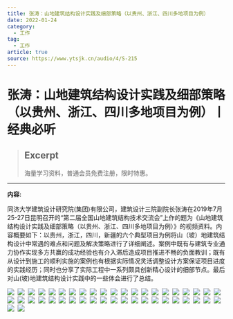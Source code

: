 ```yaml
---
title: 张涛：山地建筑结构设计实践及细部策略（以贵州、浙江、四川多地项目为例）
date: 2022-01-24
category:
  - 工作
tag:
  - 工作
article: true
source: https://www.ytsjk.cn/audio/4/S-215
---
```


# 张涛：山地建筑结构设计实践及细部策略（以贵州、浙江、四川多地项目为例）丨经典必听

> ## Excerpt
> 海量学习资料，普通会员免费注册，限时特惠。

---
**内容:**

同济大学建筑设计研究院(集团)有限公司，建筑设计三院副院长张涛在2019年7月25-27日昆明召开的“第二届全国山地建筑结构技术交流会”上作的题为《山地建筑结构设计实践及细部策略（以贵州、浙江、四川多地项目为例）》的视频资料。内容概要如下：以贵州，浙江，四川，新疆的六个典型项目为例将山（坡）地建筑结构设计中常遇的难点和问题及解决策略进行了详细阐述。案例中既有与建筑专业通力协作实现多方共赢的成功经验也有介入滞后造成项目推进不畅的负面教训；既有从设计到施工的顺利实施的案例也有根据实际情况灵活调整设计方案保证项目进度的实践经历；同时也分享了实际工程中一系列颇具创新精心设计的细部节点。最后对山(坡)地建筑结构设计实践中的一些体会进行了总结。

![](./%E5%BC%A0%E6%B6%9B%EF%BC%9A%E5%B1%B1%E5%9C%B0%E5%BB%BA%E7%AD%91%E7%BB%93%E6%9E%84%E8%AE%BE%E8%AE%A1%E5%AE%9E%E8%B7%B5%E5%8F%8A%E7%BB%86%E9%83%A8%E7%AD%96%E7%95%A5%EF%BC%88%E4%BB%A5%E8%B4%B5%E5%B7%9E%E3%80%81%E6%B5%99%E6%B1%9F%E3%80%81%E5%9B%9B%E5%B7%9D%E5%A4%9A%E5%9C%B0%E9%A1%B9%E7%9B%AE%E4%B8%BA%E4%BE%8B%EF%BC%89%E4%B8%A8%E7%BB%8F%E5%85%B8%E5%BF%85%E5%90%AC.assets/20200211153044694.jpg)  ![](./%E5%BC%A0%E6%B6%9B%EF%BC%9A%E5%B1%B1%E5%9C%B0%E5%BB%BA%E7%AD%91%E7%BB%93%E6%9E%84%E8%AE%BE%E8%AE%A1%E5%AE%9E%E8%B7%B5%E5%8F%8A%E7%BB%86%E9%83%A8%E7%AD%96%E7%95%A5%EF%BC%88%E4%BB%A5%E8%B4%B5%E5%B7%9E%E3%80%81%E6%B5%99%E6%B1%9F%E3%80%81%E5%9B%9B%E5%B7%9D%E5%A4%9A%E5%9C%B0%E9%A1%B9%E7%9B%AE%E4%B8%BA%E4%BE%8B%EF%BC%89%E4%B8%A8%E7%BB%8F%E5%85%B8%E5%BF%85%E5%90%AC.assets/20200211153044866.jpg)  ![](./%E5%BC%A0%E6%B6%9B%EF%BC%9A%E5%B1%B1%E5%9C%B0%E5%BB%BA%E7%AD%91%E7%BB%93%E6%9E%84%E8%AE%BE%E8%AE%A1%E5%AE%9E%E8%B7%B5%E5%8F%8A%E7%BB%86%E9%83%A8%E7%AD%96%E7%95%A5%EF%BC%88%E4%BB%A5%E8%B4%B5%E5%B7%9E%E3%80%81%E6%B5%99%E6%B1%9F%E3%80%81%E5%9B%9B%E5%B7%9D%E5%A4%9A%E5%9C%B0%E9%A1%B9%E7%9B%AE%E4%B8%BA%E4%BE%8B%EF%BC%89%E4%B8%A8%E7%BB%8F%E5%85%B8%E5%BF%85%E5%90%AC.assets/20200211153045116.jpg)  ![](./%E5%BC%A0%E6%B6%9B%EF%BC%9A%E5%B1%B1%E5%9C%B0%E5%BB%BA%E7%AD%91%E7%BB%93%E6%9E%84%E8%AE%BE%E8%AE%A1%E5%AE%9E%E8%B7%B5%E5%8F%8A%E7%BB%86%E9%83%A8%E7%AD%96%E7%95%A5%EF%BC%88%E4%BB%A5%E8%B4%B5%E5%B7%9E%E3%80%81%E6%B5%99%E6%B1%9F%E3%80%81%E5%9B%9B%E5%B7%9D%E5%A4%9A%E5%9C%B0%E9%A1%B9%E7%9B%AE%E4%B8%BA%E4%BE%8B%EF%BC%89%E4%B8%A8%E7%BB%8F%E5%85%B8%E5%BF%85%E5%90%AC.assets/20200211153045350.jpg)  ![](./%E5%BC%A0%E6%B6%9B%EF%BC%9A%E5%B1%B1%E5%9C%B0%E5%BB%BA%E7%AD%91%E7%BB%93%E6%9E%84%E8%AE%BE%E8%AE%A1%E5%AE%9E%E8%B7%B5%E5%8F%8A%E7%BB%86%E9%83%A8%E7%AD%96%E7%95%A5%EF%BC%88%E4%BB%A5%E8%B4%B5%E5%B7%9E%E3%80%81%E6%B5%99%E6%B1%9F%E3%80%81%E5%9B%9B%E5%B7%9D%E5%A4%9A%E5%9C%B0%E9%A1%B9%E7%9B%AE%E4%B8%BA%E4%BE%8B%EF%BC%89%E4%B8%A8%E7%BB%8F%E5%85%B8%E5%BF%85%E5%90%AC.assets/20200211153045538.jpg)  ![](./%E5%BC%A0%E6%B6%9B%EF%BC%9A%E5%B1%B1%E5%9C%B0%E5%BB%BA%E7%AD%91%E7%BB%93%E6%9E%84%E8%AE%BE%E8%AE%A1%E5%AE%9E%E8%B7%B5%E5%8F%8A%E7%BB%86%E9%83%A8%E7%AD%96%E7%95%A5%EF%BC%88%E4%BB%A5%E8%B4%B5%E5%B7%9E%E3%80%81%E6%B5%99%E6%B1%9F%E3%80%81%E5%9B%9B%E5%B7%9D%E5%A4%9A%E5%9C%B0%E9%A1%B9%E7%9B%AE%E4%B8%BA%E4%BE%8B%EF%BC%89%E4%B8%A8%E7%BB%8F%E5%85%B8%E5%BF%85%E5%90%AC.assets/20200211153045741.jpg)  ![](./%E5%BC%A0%E6%B6%9B%EF%BC%9A%E5%B1%B1%E5%9C%B0%E5%BB%BA%E7%AD%91%E7%BB%93%E6%9E%84%E8%AE%BE%E8%AE%A1%E5%AE%9E%E8%B7%B5%E5%8F%8A%E7%BB%86%E9%83%A8%E7%AD%96%E7%95%A5%EF%BC%88%E4%BB%A5%E8%B4%B5%E5%B7%9E%E3%80%81%E6%B5%99%E6%B1%9F%E3%80%81%E5%9B%9B%E5%B7%9D%E5%A4%9A%E5%9C%B0%E9%A1%B9%E7%9B%AE%E4%B8%BA%E4%BE%8B%EF%BC%89%E4%B8%A8%E7%BB%8F%E5%85%B8%E5%BF%85%E5%90%AC.assets/20200211153045944.jpg)  ![](./%E5%BC%A0%E6%B6%9B%EF%BC%9A%E5%B1%B1%E5%9C%B0%E5%BB%BA%E7%AD%91%E7%BB%93%E6%9E%84%E8%AE%BE%E8%AE%A1%E5%AE%9E%E8%B7%B5%E5%8F%8A%E7%BB%86%E9%83%A8%E7%AD%96%E7%95%A5%EF%BC%88%E4%BB%A5%E8%B4%B5%E5%B7%9E%E3%80%81%E6%B5%99%E6%B1%9F%E3%80%81%E5%9B%9B%E5%B7%9D%E5%A4%9A%E5%9C%B0%E9%A1%B9%E7%9B%AE%E4%B8%BA%E4%BE%8B%EF%BC%89%E4%B8%A8%E7%BB%8F%E5%85%B8%E5%BF%85%E5%90%AC.assets/20200211153046131.jpg)  ![](./%E5%BC%A0%E6%B6%9B%EF%BC%9A%E5%B1%B1%E5%9C%B0%E5%BB%BA%E7%AD%91%E7%BB%93%E6%9E%84%E8%AE%BE%E8%AE%A1%E5%AE%9E%E8%B7%B5%E5%8F%8A%E7%BB%86%E9%83%A8%E7%AD%96%E7%95%A5%EF%BC%88%E4%BB%A5%E8%B4%B5%E5%B7%9E%E3%80%81%E6%B5%99%E6%B1%9F%E3%80%81%E5%9B%9B%E5%B7%9D%E5%A4%9A%E5%9C%B0%E9%A1%B9%E7%9B%AE%E4%B8%BA%E4%BE%8B%EF%BC%89%E4%B8%A8%E7%BB%8F%E5%85%B8%E5%BF%85%E5%90%AC.assets/20200211153046335.jpg)  ![](./%E5%BC%A0%E6%B6%9B%EF%BC%9A%E5%B1%B1%E5%9C%B0%E5%BB%BA%E7%AD%91%E7%BB%93%E6%9E%84%E8%AE%BE%E8%AE%A1%E5%AE%9E%E8%B7%B5%E5%8F%8A%E7%BB%86%E9%83%A8%E7%AD%96%E7%95%A5%EF%BC%88%E4%BB%A5%E8%B4%B5%E5%B7%9E%E3%80%81%E6%B5%99%E6%B1%9F%E3%80%81%E5%9B%9B%E5%B7%9D%E5%A4%9A%E5%9C%B0%E9%A1%B9%E7%9B%AE%E4%B8%BA%E4%BE%8B%EF%BC%89%E4%B8%A8%E7%BB%8F%E5%85%B8%E5%BF%85%E5%90%AC.assets/20200211153046553.jpg)  ![](./%E5%BC%A0%E6%B6%9B%EF%BC%9A%E5%B1%B1%E5%9C%B0%E5%BB%BA%E7%AD%91%E7%BB%93%E6%9E%84%E8%AE%BE%E8%AE%A1%E5%AE%9E%E8%B7%B5%E5%8F%8A%E7%BB%86%E9%83%A8%E7%AD%96%E7%95%A5%EF%BC%88%E4%BB%A5%E8%B4%B5%E5%B7%9E%E3%80%81%E6%B5%99%E6%B1%9F%E3%80%81%E5%9B%9B%E5%B7%9D%E5%A4%9A%E5%9C%B0%E9%A1%B9%E7%9B%AE%E4%B8%BA%E4%BE%8B%EF%BC%89%E4%B8%A8%E7%BB%8F%E5%85%B8%E5%BF%85%E5%90%AC.assets/20200211153046741.jpg)  ![](./%E5%BC%A0%E6%B6%9B%EF%BC%9A%E5%B1%B1%E5%9C%B0%E5%BB%BA%E7%AD%91%E7%BB%93%E6%9E%84%E8%AE%BE%E8%AE%A1%E5%AE%9E%E8%B7%B5%E5%8F%8A%E7%BB%86%E9%83%A8%E7%AD%96%E7%95%A5%EF%BC%88%E4%BB%A5%E8%B4%B5%E5%B7%9E%E3%80%81%E6%B5%99%E6%B1%9F%E3%80%81%E5%9B%9B%E5%B7%9D%E5%A4%9A%E5%9C%B0%E9%A1%B9%E7%9B%AE%E4%B8%BA%E4%BE%8B%EF%BC%89%E4%B8%A8%E7%BB%8F%E5%85%B8%E5%BF%85%E5%90%AC.assets/20200211153046975.jpg)  ![](./%E5%BC%A0%E6%B6%9B%EF%BC%9A%E5%B1%B1%E5%9C%B0%E5%BB%BA%E7%AD%91%E7%BB%93%E6%9E%84%E8%AE%BE%E8%AE%A1%E5%AE%9E%E8%B7%B5%E5%8F%8A%E7%BB%86%E9%83%A8%E7%AD%96%E7%95%A5%EF%BC%88%E4%BB%A5%E8%B4%B5%E5%B7%9E%E3%80%81%E6%B5%99%E6%B1%9F%E3%80%81%E5%9B%9B%E5%B7%9D%E5%A4%9A%E5%9C%B0%E9%A1%B9%E7%9B%AE%E4%B8%BA%E4%BE%8B%EF%BC%89%E4%B8%A8%E7%BB%8F%E5%85%B8%E5%BF%85%E5%90%AC.assets/20200211153047241.jpg)  ![](./%E5%BC%A0%E6%B6%9B%EF%BC%9A%E5%B1%B1%E5%9C%B0%E5%BB%BA%E7%AD%91%E7%BB%93%E6%9E%84%E8%AE%BE%E8%AE%A1%E5%AE%9E%E8%B7%B5%E5%8F%8A%E7%BB%86%E9%83%A8%E7%AD%96%E7%95%A5%EF%BC%88%E4%BB%A5%E8%B4%B5%E5%B7%9E%E3%80%81%E6%B5%99%E6%B1%9F%E3%80%81%E5%9B%9B%E5%B7%9D%E5%A4%9A%E5%9C%B0%E9%A1%B9%E7%9B%AE%E4%B8%BA%E4%BE%8B%EF%BC%89%E4%B8%A8%E7%BB%8F%E5%85%B8%E5%BF%85%E5%90%AC.assets/20200211153047491.jpg)  ![](./%E5%BC%A0%E6%B6%9B%EF%BC%9A%E5%B1%B1%E5%9C%B0%E5%BB%BA%E7%AD%91%E7%BB%93%E6%9E%84%E8%AE%BE%E8%AE%A1%E5%AE%9E%E8%B7%B5%E5%8F%8A%E7%BB%86%E9%83%A8%E7%AD%96%E7%95%A5%EF%BC%88%E4%BB%A5%E8%B4%B5%E5%B7%9E%E3%80%81%E6%B5%99%E6%B1%9F%E3%80%81%E5%9B%9B%E5%B7%9D%E5%A4%9A%E5%9C%B0%E9%A1%B9%E7%9B%AE%E4%B8%BA%E4%BE%8B%EF%BC%89%E4%B8%A8%E7%BB%8F%E5%85%B8%E5%BF%85%E5%90%AC.assets/20200211153047678.jpg)  ![](./%E5%BC%A0%E6%B6%9B%EF%BC%9A%E5%B1%B1%E5%9C%B0%E5%BB%BA%E7%AD%91%E7%BB%93%E6%9E%84%E8%AE%BE%E8%AE%A1%E5%AE%9E%E8%B7%B5%E5%8F%8A%E7%BB%86%E9%83%A8%E7%AD%96%E7%95%A5%EF%BC%88%E4%BB%A5%E8%B4%B5%E5%B7%9E%E3%80%81%E6%B5%99%E6%B1%9F%E3%80%81%E5%9B%9B%E5%B7%9D%E5%A4%9A%E5%9C%B0%E9%A1%B9%E7%9B%AE%E4%B8%BA%E4%BE%8B%EF%BC%89%E4%B8%A8%E7%BB%8F%E5%85%B8%E5%BF%85%E5%90%AC.assets/20200211153047881.jpg)  ![](./%E5%BC%A0%E6%B6%9B%EF%BC%9A%E5%B1%B1%E5%9C%B0%E5%BB%BA%E7%AD%91%E7%BB%93%E6%9E%84%E8%AE%BE%E8%AE%A1%E5%AE%9E%E8%B7%B5%E5%8F%8A%E7%BB%86%E9%83%A8%E7%AD%96%E7%95%A5%EF%BC%88%E4%BB%A5%E8%B4%B5%E5%B7%9E%E3%80%81%E6%B5%99%E6%B1%9F%E3%80%81%E5%9B%9B%E5%B7%9D%E5%A4%9A%E5%9C%B0%E9%A1%B9%E7%9B%AE%E4%B8%BA%E4%BE%8B%EF%BC%89%E4%B8%A8%E7%BB%8F%E5%85%B8%E5%BF%85%E5%90%AC.assets/20200211153048100.jpg)  ![](./%E5%BC%A0%E6%B6%9B%EF%BC%9A%E5%B1%B1%E5%9C%B0%E5%BB%BA%E7%AD%91%E7%BB%93%E6%9E%84%E8%AE%BE%E8%AE%A1%E5%AE%9E%E8%B7%B5%E5%8F%8A%E7%BB%86%E9%83%A8%E7%AD%96%E7%95%A5%EF%BC%88%E4%BB%A5%E8%B4%B5%E5%B7%9E%E3%80%81%E6%B5%99%E6%B1%9F%E3%80%81%E5%9B%9B%E5%B7%9D%E5%A4%9A%E5%9C%B0%E9%A1%B9%E7%9B%AE%E4%B8%BA%E4%BE%8B%EF%BC%89%E4%B8%A8%E7%BB%8F%E5%85%B8%E5%BF%85%E5%90%AC.assets/20200211153048366.jpg)  ![](./%E5%BC%A0%E6%B6%9B%EF%BC%9A%E5%B1%B1%E5%9C%B0%E5%BB%BA%E7%AD%91%E7%BB%93%E6%9E%84%E8%AE%BE%E8%AE%A1%E5%AE%9E%E8%B7%B5%E5%8F%8A%E7%BB%86%E9%83%A8%E7%AD%96%E7%95%A5%EF%BC%88%E4%BB%A5%E8%B4%B5%E5%B7%9E%E3%80%81%E6%B5%99%E6%B1%9F%E3%80%81%E5%9B%9B%E5%B7%9D%E5%A4%9A%E5%9C%B0%E9%A1%B9%E7%9B%AE%E4%B8%BA%E4%BE%8B%EF%BC%89%E4%B8%A8%E7%BB%8F%E5%85%B8%E5%BF%85%E5%90%AC.assets/20200211153048647.jpg)  ![](./%E5%BC%A0%E6%B6%9B%EF%BC%9A%E5%B1%B1%E5%9C%B0%E5%BB%BA%E7%AD%91%E7%BB%93%E6%9E%84%E8%AE%BE%E8%AE%A1%E5%AE%9E%E8%B7%B5%E5%8F%8A%E7%BB%86%E9%83%A8%E7%AD%96%E7%95%A5%EF%BC%88%E4%BB%A5%E8%B4%B5%E5%B7%9E%E3%80%81%E6%B5%99%E6%B1%9F%E3%80%81%E5%9B%9B%E5%B7%9D%E5%A4%9A%E5%9C%B0%E9%A1%B9%E7%9B%AE%E4%B8%BA%E4%BE%8B%EF%BC%89%E4%B8%A8%E7%BB%8F%E5%85%B8%E5%BF%85%E5%90%AC.assets/20200211153048897.jpg)  ![](./%E5%BC%A0%E6%B6%9B%EF%BC%9A%E5%B1%B1%E5%9C%B0%E5%BB%BA%E7%AD%91%E7%BB%93%E6%9E%84%E8%AE%BE%E8%AE%A1%E5%AE%9E%E8%B7%B5%E5%8F%8A%E7%BB%86%E9%83%A8%E7%AD%96%E7%95%A5%EF%BC%88%E4%BB%A5%E8%B4%B5%E5%B7%9E%E3%80%81%E6%B5%99%E6%B1%9F%E3%80%81%E5%9B%9B%E5%B7%9D%E5%A4%9A%E5%9C%B0%E9%A1%B9%E7%9B%AE%E4%B8%BA%E4%BE%8B%EF%BC%89%E4%B8%A8%E7%BB%8F%E5%85%B8%E5%BF%85%E5%90%AC.assets/20200211153049147.jpg)  ![](./%E5%BC%A0%E6%B6%9B%EF%BC%9A%E5%B1%B1%E5%9C%B0%E5%BB%BA%E7%AD%91%E7%BB%93%E6%9E%84%E8%AE%BE%E8%AE%A1%E5%AE%9E%E8%B7%B5%E5%8F%8A%E7%BB%86%E9%83%A8%E7%AD%96%E7%95%A5%EF%BC%88%E4%BB%A5%E8%B4%B5%E5%B7%9E%E3%80%81%E6%B5%99%E6%B1%9F%E3%80%81%E5%9B%9B%E5%B7%9D%E5%A4%9A%E5%9C%B0%E9%A1%B9%E7%9B%AE%E4%B8%BA%E4%BE%8B%EF%BC%89%E4%B8%A8%E7%BB%8F%E5%85%B8%E5%BF%85%E5%90%AC.assets/20200211153049647.jpg)  ![](./%E5%BC%A0%E6%B6%9B%EF%BC%9A%E5%B1%B1%E5%9C%B0%E5%BB%BA%E7%AD%91%E7%BB%93%E6%9E%84%E8%AE%BE%E8%AE%A1%E5%AE%9E%E8%B7%B5%E5%8F%8A%E7%BB%86%E9%83%A8%E7%AD%96%E7%95%A5%EF%BC%88%E4%BB%A5%E8%B4%B5%E5%B7%9E%E3%80%81%E6%B5%99%E6%B1%9F%E3%80%81%E5%9B%9B%E5%B7%9D%E5%A4%9A%E5%9C%B0%E9%A1%B9%E7%9B%AE%E4%B8%BA%E4%BE%8B%EF%BC%89%E4%B8%A8%E7%BB%8F%E5%85%B8%E5%BF%85%E5%90%AC.assets/20200211153050053.jpg)  ![](./%E5%BC%A0%E6%B6%9B%EF%BC%9A%E5%B1%B1%E5%9C%B0%E5%BB%BA%E7%AD%91%E7%BB%93%E6%9E%84%E8%AE%BE%E8%AE%A1%E5%AE%9E%E8%B7%B5%E5%8F%8A%E7%BB%86%E9%83%A8%E7%AD%96%E7%95%A5%EF%BC%88%E4%BB%A5%E8%B4%B5%E5%B7%9E%E3%80%81%E6%B5%99%E6%B1%9F%E3%80%81%E5%9B%9B%E5%B7%9D%E5%A4%9A%E5%9C%B0%E9%A1%B9%E7%9B%AE%E4%B8%BA%E4%BE%8B%EF%BC%89%E4%B8%A8%E7%BB%8F%E5%85%B8%E5%BF%85%E5%90%AC.assets/20200211153051913.jpg)  ![](./%E5%BC%A0%E6%B6%9B%EF%BC%9A%E5%B1%B1%E5%9C%B0%E5%BB%BA%E7%AD%91%E7%BB%93%E6%9E%84%E8%AE%BE%E8%AE%A1%E5%AE%9E%E8%B7%B5%E5%8F%8A%E7%BB%86%E9%83%A8%E7%AD%96%E7%95%A5%EF%BC%88%E4%BB%A5%E8%B4%B5%E5%B7%9E%E3%80%81%E6%B5%99%E6%B1%9F%E3%80%81%E5%9B%9B%E5%B7%9D%E5%A4%9A%E5%9C%B0%E9%A1%B9%E7%9B%AE%E4%B8%BA%E4%BE%8B%EF%BC%89%E4%B8%A8%E7%BB%8F%E5%85%B8%E5%BF%85%E5%90%AC.assets/20200211153052147.jpg)  ![](./%E5%BC%A0%E6%B6%9B%EF%BC%9A%E5%B1%B1%E5%9C%B0%E5%BB%BA%E7%AD%91%E7%BB%93%E6%9E%84%E8%AE%BE%E8%AE%A1%E5%AE%9E%E8%B7%B5%E5%8F%8A%E7%BB%86%E9%83%A8%E7%AD%96%E7%95%A5%EF%BC%88%E4%BB%A5%E8%B4%B5%E5%B7%9E%E3%80%81%E6%B5%99%E6%B1%9F%E3%80%81%E5%9B%9B%E5%B7%9D%E5%A4%9A%E5%9C%B0%E9%A1%B9%E7%9B%AE%E4%B8%BA%E4%BE%8B%EF%BC%89%E4%B8%A8%E7%BB%8F%E5%85%B8%E5%BF%85%E5%90%AC.assets/20200211153052809.jpg)  ![](./%E5%BC%A0%E6%B6%9B%EF%BC%9A%E5%B1%B1%E5%9C%B0%E5%BB%BA%E7%AD%91%E7%BB%93%E6%9E%84%E8%AE%BE%E8%AE%A1%E5%AE%9E%E8%B7%B5%E5%8F%8A%E7%BB%86%E9%83%A8%E7%AD%96%E7%95%A5%EF%BC%88%E4%BB%A5%E8%B4%B5%E5%B7%9E%E3%80%81%E6%B5%99%E6%B1%9F%E3%80%81%E5%9B%9B%E5%B7%9D%E5%A4%9A%E5%9C%B0%E9%A1%B9%E7%9B%AE%E4%B8%BA%E4%BE%8B%EF%BC%89%E4%B8%A8%E7%BB%8F%E5%85%B8%E5%BF%85%E5%90%AC.assets/20200211153053022.jpg)  ![](./%E5%BC%A0%E6%B6%9B%EF%BC%9A%E5%B1%B1%E5%9C%B0%E5%BB%BA%E7%AD%91%E7%BB%93%E6%9E%84%E8%AE%BE%E8%AE%A1%E5%AE%9E%E8%B7%B5%E5%8F%8A%E7%BB%86%E9%83%A8%E7%AD%96%E7%95%A5%EF%BC%88%E4%BB%A5%E8%B4%B5%E5%B7%9E%E3%80%81%E6%B5%99%E6%B1%9F%E3%80%81%E5%9B%9B%E5%B7%9D%E5%A4%9A%E5%9C%B0%E9%A1%B9%E7%9B%AE%E4%B8%BA%E4%BE%8B%EF%BC%89%E4%B8%A8%E7%BB%8F%E5%85%B8%E5%BF%85%E5%90%AC.assets/20200211153053538.jpg)  ![](./%E5%BC%A0%E6%B6%9B%EF%BC%9A%E5%B1%B1%E5%9C%B0%E5%BB%BA%E7%AD%91%E7%BB%93%E6%9E%84%E8%AE%BE%E8%AE%A1%E5%AE%9E%E8%B7%B5%E5%8F%8A%E7%BB%86%E9%83%A8%E7%AD%96%E7%95%A5%EF%BC%88%E4%BB%A5%E8%B4%B5%E5%B7%9E%E3%80%81%E6%B5%99%E6%B1%9F%E3%80%81%E5%9B%9B%E5%B7%9D%E5%A4%9A%E5%9C%B0%E9%A1%B9%E7%9B%AE%E4%B8%BA%E4%BE%8B%EF%BC%89%E4%B8%A8%E7%BB%8F%E5%85%B8%E5%BF%85%E5%90%AC.assets/20200211153054881.jpg)  ![](./%E5%BC%A0%E6%B6%9B%EF%BC%9A%E5%B1%B1%E5%9C%B0%E5%BB%BA%E7%AD%91%E7%BB%93%E6%9E%84%E8%AE%BE%E8%AE%A1%E5%AE%9E%E8%B7%B5%E5%8F%8A%E7%BB%86%E9%83%A8%E7%AD%96%E7%95%A5%EF%BC%88%E4%BB%A5%E8%B4%B5%E5%B7%9E%E3%80%81%E6%B5%99%E6%B1%9F%E3%80%81%E5%9B%9B%E5%B7%9D%E5%A4%9A%E5%9C%B0%E9%A1%B9%E7%9B%AE%E4%B8%BA%E4%BE%8B%EF%BC%89%E4%B8%A8%E7%BB%8F%E5%85%B8%E5%BF%85%E5%90%AC.assets/20200211153055038.jpg)  ![](./%E5%BC%A0%E6%B6%9B%EF%BC%9A%E5%B1%B1%E5%9C%B0%E5%BB%BA%E7%AD%91%E7%BB%93%E6%9E%84%E8%AE%BE%E8%AE%A1%E5%AE%9E%E8%B7%B5%E5%8F%8A%E7%BB%86%E9%83%A8%E7%AD%96%E7%95%A5%EF%BC%88%E4%BB%A5%E8%B4%B5%E5%B7%9E%E3%80%81%E6%B5%99%E6%B1%9F%E3%80%81%E5%9B%9B%E5%B7%9D%E5%A4%9A%E5%9C%B0%E9%A1%B9%E7%9B%AE%E4%B8%BA%E4%BE%8B%EF%BC%89%E4%B8%A8%E7%BB%8F%E5%85%B8%E5%BF%85%E5%90%AC.assets/20200211153056381.jpg)  ![](./%E5%BC%A0%E6%B6%9B%EF%BC%9A%E5%B1%B1%E5%9C%B0%E5%BB%BA%E7%AD%91%E7%BB%93%E6%9E%84%E8%AE%BE%E8%AE%A1%E5%AE%9E%E8%B7%B5%E5%8F%8A%E7%BB%86%E9%83%A8%E7%AD%96%E7%95%A5%EF%BC%88%E4%BB%A5%E8%B4%B5%E5%B7%9E%E3%80%81%E6%B5%99%E6%B1%9F%E3%80%81%E5%9B%9B%E5%B7%9D%E5%A4%9A%E5%9C%B0%E9%A1%B9%E7%9B%AE%E4%B8%BA%E4%BE%8B%EF%BC%89%E4%B8%A8%E7%BB%8F%E5%85%B8%E5%BF%85%E5%90%AC.assets/20200211153056663.jpg)  ![](./%E5%BC%A0%E6%B6%9B%EF%BC%9A%E5%B1%B1%E5%9C%B0%E5%BB%BA%E7%AD%91%E7%BB%93%E6%9E%84%E8%AE%BE%E8%AE%A1%E5%AE%9E%E8%B7%B5%E5%8F%8A%E7%BB%86%E9%83%A8%E7%AD%96%E7%95%A5%EF%BC%88%E4%BB%A5%E8%B4%B5%E5%B7%9E%E3%80%81%E6%B5%99%E6%B1%9F%E3%80%81%E5%9B%9B%E5%B7%9D%E5%A4%9A%E5%9C%B0%E9%A1%B9%E7%9B%AE%E4%B8%BA%E4%BE%8B%EF%BC%89%E4%B8%A8%E7%BB%8F%E5%85%B8%E5%BF%85%E5%90%AC.assets/20200211153057303.jpg)  ![](./%E5%BC%A0%E6%B6%9B%EF%BC%9A%E5%B1%B1%E5%9C%B0%E5%BB%BA%E7%AD%91%E7%BB%93%E6%9E%84%E8%AE%BE%E8%AE%A1%E5%AE%9E%E8%B7%B5%E5%8F%8A%E7%BB%86%E9%83%A8%E7%AD%96%E7%95%A5%EF%BC%88%E4%BB%A5%E8%B4%B5%E5%B7%9E%E3%80%81%E6%B5%99%E6%B1%9F%E3%80%81%E5%9B%9B%E5%B7%9D%E5%A4%9A%E5%9C%B0%E9%A1%B9%E7%9B%AE%E4%B8%BA%E4%BE%8B%EF%BC%89%E4%B8%A8%E7%BB%8F%E5%85%B8%E5%BF%85%E5%90%AC.assets/20200211153058262.jpg)  ![](./%E5%BC%A0%E6%B6%9B%EF%BC%9A%E5%B1%B1%E5%9C%B0%E5%BB%BA%E7%AD%91%E7%BB%93%E6%9E%84%E8%AE%BE%E8%AE%A1%E5%AE%9E%E8%B7%B5%E5%8F%8A%E7%BB%86%E9%83%A8%E7%AD%96%E7%95%A5%EF%BC%88%E4%BB%A5%E8%B4%B5%E5%B7%9E%E3%80%81%E6%B5%99%E6%B1%9F%E3%80%81%E5%9B%9B%E5%B7%9D%E5%A4%9A%E5%9C%B0%E9%A1%B9%E7%9B%AE%E4%B8%BA%E4%BE%8B%EF%BC%89%E4%B8%A8%E7%BB%8F%E5%85%B8%E5%BF%85%E5%90%AC.assets/20200211153100553.jpg)  ![](./%E5%BC%A0%E6%B6%9B%EF%BC%9A%E5%B1%B1%E5%9C%B0%E5%BB%BA%E7%AD%91%E7%BB%93%E6%9E%84%E8%AE%BE%E8%AE%A1%E5%AE%9E%E8%B7%B5%E5%8F%8A%E7%BB%86%E9%83%A8%E7%AD%96%E7%95%A5%EF%BC%88%E4%BB%A5%E8%B4%B5%E5%B7%9E%E3%80%81%E6%B5%99%E6%B1%9F%E3%80%81%E5%9B%9B%E5%B7%9D%E5%A4%9A%E5%9C%B0%E9%A1%B9%E7%9B%AE%E4%B8%BA%E4%BE%8B%EF%BC%89%E4%B8%A8%E7%BB%8F%E5%85%B8%E5%BF%85%E5%90%AC.assets/20200211153100741.jpg)  ![](./%E5%BC%A0%E6%B6%9B%EF%BC%9A%E5%B1%B1%E5%9C%B0%E5%BB%BA%E7%AD%91%E7%BB%93%E6%9E%84%E8%AE%BE%E8%AE%A1%E5%AE%9E%E8%B7%B5%E5%8F%8A%E7%BB%86%E9%83%A8%E7%AD%96%E7%95%A5%EF%BC%88%E4%BB%A5%E8%B4%B5%E5%B7%9E%E3%80%81%E6%B5%99%E6%B1%9F%E3%80%81%E5%9B%9B%E5%B7%9D%E5%A4%9A%E5%9C%B0%E9%A1%B9%E7%9B%AE%E4%B8%BA%E4%BE%8B%EF%BC%89%E4%B8%A8%E7%BB%8F%E5%85%B8%E5%BF%85%E5%90%AC.assets/20200211153102881.jpg)  ![](./%E5%BC%A0%E6%B6%9B%EF%BC%9A%E5%B1%B1%E5%9C%B0%E5%BB%BA%E7%AD%91%E7%BB%93%E6%9E%84%E8%AE%BE%E8%AE%A1%E5%AE%9E%E8%B7%B5%E5%8F%8A%E7%BB%86%E9%83%A8%E7%AD%96%E7%95%A5%EF%BC%88%E4%BB%A5%E8%B4%B5%E5%B7%9E%E3%80%81%E6%B5%99%E6%B1%9F%E3%80%81%E5%9B%9B%E5%B7%9D%E5%A4%9A%E5%9C%B0%E9%A1%B9%E7%9B%AE%E4%B8%BA%E4%BE%8B%EF%BC%89%E4%B8%A8%E7%BB%8F%E5%85%B8%E5%BF%85%E5%90%AC.assets/20200211153103100.jpg)  ![](./%E5%BC%A0%E6%B6%9B%EF%BC%9A%E5%B1%B1%E5%9C%B0%E5%BB%BA%E7%AD%91%E7%BB%93%E6%9E%84%E8%AE%BE%E8%AE%A1%E5%AE%9E%E8%B7%B5%E5%8F%8A%E7%BB%86%E9%83%A8%E7%AD%96%E7%95%A5%EF%BC%88%E4%BB%A5%E8%B4%B5%E5%B7%9E%E3%80%81%E6%B5%99%E6%B1%9F%E3%80%81%E5%9B%9B%E5%B7%9D%E5%A4%9A%E5%9C%B0%E9%A1%B9%E7%9B%AE%E4%B8%BA%E4%BE%8B%EF%BC%89%E4%B8%A8%E7%BB%8F%E5%85%B8%E5%BF%85%E5%90%AC.assets/20200211153103272.jpg)  ![](./%E5%BC%A0%E6%B6%9B%EF%BC%9A%E5%B1%B1%E5%9C%B0%E5%BB%BA%E7%AD%91%E7%BB%93%E6%9E%84%E8%AE%BE%E8%AE%A1%E5%AE%9E%E8%B7%B5%E5%8F%8A%E7%BB%86%E9%83%A8%E7%AD%96%E7%95%A5%EF%BC%88%E4%BB%A5%E8%B4%B5%E5%B7%9E%E3%80%81%E6%B5%99%E6%B1%9F%E3%80%81%E5%9B%9B%E5%B7%9D%E5%A4%9A%E5%9C%B0%E9%A1%B9%E7%9B%AE%E4%B8%BA%E4%BE%8B%EF%BC%89%E4%B8%A8%E7%BB%8F%E5%85%B8%E5%BF%85%E5%90%AC.assets/20200211153103913.jpg)  ![](./%E5%BC%A0%E6%B6%9B%EF%BC%9A%E5%B1%B1%E5%9C%B0%E5%BB%BA%E7%AD%91%E7%BB%93%E6%9E%84%E8%AE%BE%E8%AE%A1%E5%AE%9E%E8%B7%B5%E5%8F%8A%E7%BB%86%E9%83%A8%E7%AD%96%E7%95%A5%EF%BC%88%E4%BB%A5%E8%B4%B5%E5%B7%9E%E3%80%81%E6%B5%99%E6%B1%9F%E3%80%81%E5%9B%9B%E5%B7%9D%E5%A4%9A%E5%9C%B0%E9%A1%B9%E7%9B%AE%E4%B8%BA%E4%BE%8B%EF%BC%89%E4%B8%A8%E7%BB%8F%E5%85%B8%E5%BF%85%E5%90%AC.assets/20200211153104850.jpg)  ![](./%E5%BC%A0%E6%B6%9B%EF%BC%9A%E5%B1%B1%E5%9C%B0%E5%BB%BA%E7%AD%91%E7%BB%93%E6%9E%84%E8%AE%BE%E8%AE%A1%E5%AE%9E%E8%B7%B5%E5%8F%8A%E7%BB%86%E9%83%A8%E7%AD%96%E7%95%A5%EF%BC%88%E4%BB%A5%E8%B4%B5%E5%B7%9E%E3%80%81%E6%B5%99%E6%B1%9F%E3%80%81%E5%9B%9B%E5%B7%9D%E5%A4%9A%E5%9C%B0%E9%A1%B9%E7%9B%AE%E4%B8%BA%E4%BE%8B%EF%BC%89%E4%B8%A8%E7%BB%8F%E5%85%B8%E5%BF%85%E5%90%AC.assets/20200211153105663.jpg)  ![](./%E5%BC%A0%E6%B6%9B%EF%BC%9A%E5%B1%B1%E5%9C%B0%E5%BB%BA%E7%AD%91%E7%BB%93%E6%9E%84%E8%AE%BE%E8%AE%A1%E5%AE%9E%E8%B7%B5%E5%8F%8A%E7%BB%86%E9%83%A8%E7%AD%96%E7%95%A5%EF%BC%88%E4%BB%A5%E8%B4%B5%E5%B7%9E%E3%80%81%E6%B5%99%E6%B1%9F%E3%80%81%E5%9B%9B%E5%B7%9D%E5%A4%9A%E5%9C%B0%E9%A1%B9%E7%9B%AE%E4%B8%BA%E4%BE%8B%EF%BC%89%E4%B8%A8%E7%BB%8F%E5%85%B8%E5%BF%85%E5%90%AC.assets/20200211153107522.jpg)  ![](./%E5%BC%A0%E6%B6%9B%EF%BC%9A%E5%B1%B1%E5%9C%B0%E5%BB%BA%E7%AD%91%E7%BB%93%E6%9E%84%E8%AE%BE%E8%AE%A1%E5%AE%9E%E8%B7%B5%E5%8F%8A%E7%BB%86%E9%83%A8%E7%AD%96%E7%95%A5%EF%BC%88%E4%BB%A5%E8%B4%B5%E5%B7%9E%E3%80%81%E6%B5%99%E6%B1%9F%E3%80%81%E5%9B%9B%E5%B7%9D%E5%A4%9A%E5%9C%B0%E9%A1%B9%E7%9B%AE%E4%B8%BA%E4%BE%8B%EF%BC%89%E4%B8%A8%E7%BB%8F%E5%85%B8%E5%BF%85%E5%90%AC.assets/20200211153107710.jpg)
